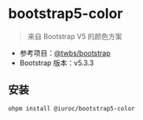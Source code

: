 # bootstrap5-color

> 来自 Bootstrap V5 的颜色方案

- 参考项目：[@twbs/bootstrap](https://github.com/twbs/bootstrap)
- Bootstrap 版本：v5.3.3

## 安装

```bash
ohpm install @iuroc/bootstrap5-color
```
